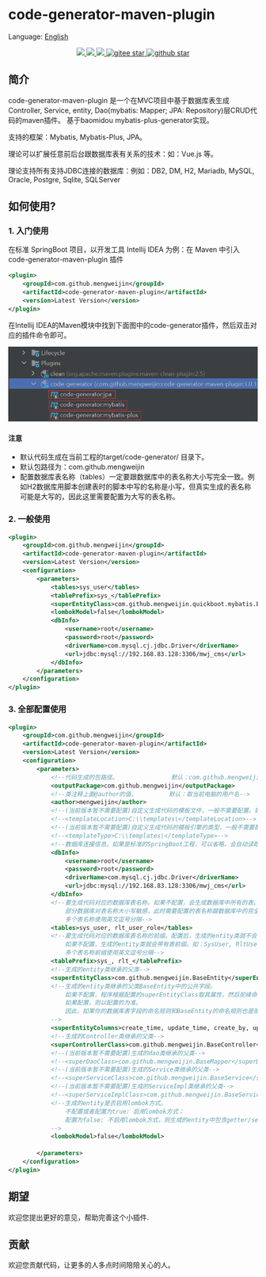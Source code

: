 # code-generator-maven-plugin

Language: [English](README.md)

<p align="center">	
	<a target="_blank" href="https://search.maven.org/search?q=g:%22com.github.mengweijin%22%20AND%20a:%22code-generator-maven-plugin%22">
		<img src="https://img.shields.io/maven-central/v/com.github.mengweijin/code-generator-maven-plugin" />
	</a>
	<a target="_blank" href="https://github.com/mengweijin/code-generator-maven-plugin/blob/master/LICENSE">
		<img src="https://img.shields.io/badge/license-Apache2.0-blue.svg" />
	</a>
	<a target="_blank" href="https://www.oracle.com/technetwork/java/javase/downloads/index.html">
		<img src="https://img.shields.io/badge/JDK-8+-green.svg" />
	</a>
	<a target="_blank" href="https://gitee.com/mengweijin/code-generator-maven-plugin/stargazers">
		<img src="https://gitee.com/mengweijin/code-generator-maven-plugin/badge/star.svg?theme=dark" alt='gitee star'/>
	</a>
	<a target="_blank" href='https://github.com/mengweijin/code-generator-maven-plugin'>
		<img src="https://img.shields.io/github/stars/mengweijin/code-generator-maven-plugin.svg?style=social" alt="github star"/>
	</a>
</p>

## 简介
code-generator-maven-plugin 是一个在MVC项目中基于数据库表生成Controller, Service, entity, Dao(mybatis: Mapper; JPA: Repository)层CRUD代码的maven插件。
基于baomidou mybatis-plus-generator实现。

支持的框架：Mybatis, Mybatis-Plus, JPA。

理论可以扩展任意前后台跟数据库表有关系的技术：如：Vue.js 等。

理论支持所有支持JDBC连接的数据库：例如：DB2, DM, H2, Mariadb, MySQL, Oracle, Postgre, Sqlite, SQLServer

## 如何使用?
### 1. 入门使用
在标准 SpringBoot 项目，以开发工具 Intellij IDEA 为例：在 Maven 中引入 code-generator-maven-plugin 插件
~~~~xml
<plugin>
    <groupId>com.github.mengweijin</groupId>
    <artifactId>code-generator-maven-plugin</artifactId>
    <version>Latest Version</version>
</plugin>
~~~~ 
在Intellij IDEA的Maven模块中找到下面图中的code-generator插件，然后双击对应的插件命令即可。

![image](docs/image/code-generator-maven-plugin.png)

#### 注意
* 默认代码生成在当前工程的target/code-generator/ 目录下。
* 默认包路径为：com.github.mengweijin
* 配置数据库表名称（tables）一定要跟数据库中的表名称大小写完全一致。例如H2数据库用脚本创建表时的脚本中写的名称是小写，但真实生成的表名称可能是大写的，因此这里需要配置为大写的表名称。

### 2. 一般使用
~~~~xml
<plugin>
    <groupId>com.github.mengweijin</groupId>
    <artifactId>code-generator-maven-plugin</artifactId>
    <version>Latest Version</version>
    <configuration>
        <parameters>
            <tables>sys_user</tables>
            <tablePrefix>sys_</tablePrefix>
            <superEntityClass>com.github.mengweijin.quickboot.mybatis.BaseEntity</superEntityClass>
            <lombokModel>false</lombokModel>
            <dbInfo>
                <username>root</username>
                <password>root</password>
                <driverName>com.mysql.cj.jdbc.Driver</driverName>
                <url>jdbc:mysql://192.168.83.128:3306/mwj_cms</url>
            </dbInfo>
        </parameters>
    </configuration>
</plugin>
~~~~
### 3. 全部配置使用
~~~~xml
<plugin>
    <groupId>com.github.mengweijin</groupId>
    <artifactId>code-generator-maven-plugin</artifactId>
    <version>Latest Version</version>
    <configuration>
        <parameters>
            <!--代码生成的包路径。               默认：com.github.mengweijin-->
            <outputPackage>com.github.mengweijin</outputPackage>
            <!--类注释上面@author的值。         默认：取当前电脑的用户名-->
            <author>mengweijin</author>
            <!--(当前版本暂不需要配置)自定义生成代码的模板文件，一般不需要配置。如配置，需要配置绝对路径的目录-->
            <!--<templateLocation>C:\\templates\</templateLocation>-->
            <!--(当前版本暂不需要配置)自定义生成代码的模板引擎的类型，一般不需要配置。如配置，支持 'beetl', 'velocity', 'freemarker'-->
            <!--<templateType>C:\\templates\</templateType>-->
            <!--数据库连接信息。如果是标准的SpringBoot工程，可以省略，会自动读取application.yml/yaml/properties文件。-->
            <dbInfo>
                <username>root</username>
                <password>root</password>
                <driverName>com.mysql.cj.jdbc.Driver</driverName>
                <url>jdbc:mysql://192.168.83.128:3306/mwj_cms</url>
            </dbInfo>
            <!--要生成代码对应的数据库表名称。如果不配置，会生成数据库中所有的表。
                部分数据库对表名称大小写敏感，此时需要配置的表名称跟数据库中的完全一致。
                多个表名称使用英文逗号分隔-->
            <tables>sys_user, rlt_user_role</tables>
            <!--要生成代码对应的数据库表名称的前缀。配置后，生成的entity类就不会带有表前缀了。如：User, UserRole。
                如果不配置，生成的entity类就会带有表前缀。如：SysUser, RltUserRole。
                多个表名称前缀使用英文逗号分隔-->
            <tablePrefix>sys_, rlt_</tablePrefix>
            <!--生成的entity类继承的父类-->
            <superEntityClass>com.github.mengweijin.BaseEntity</superEntityClass>
            <!--生成的entity类继承的父类BaseEntity中的公共字段。
                如果不配置，程序根据配置的superEntityClass取其属性，然后驼峰命名转为下划线作为数据库表的公共列名称。
                如果配置，则以配置的为准。
                因此，如果你的数据库表字段的命名规则和BaseEntity的命名规则也是驼峰转下划线的方式，就可以不配置这一项。
            -->
            <superEntityColumns>create_time, update_time, create_by, update_by</superEntityColumns>
            <!--生成的Controller类继承的父类-->
            <superControllerClass>com.github.mengweijin.BaseController</superControllerClass>
            <!--(当前版本暂不需要配置)生成的dao类继承的父类-->
            <!--<superDaoClass>com.github.mengweijin.BaseMapper</superDaoClass>-->
            <!--(当前版本暂不需要配置)生成的Service类继承的父类-->
            <!--<superServiceClass>com.github.mengweijin.BaseService</superServiceClass>-->
            <!--(当前版本暂不需要配置)生成的ServiceImpl类继承的父类-->
            <!--<superServiceImplClass>com.github.mengweijin.BaseServiceImpl</superServiceImplClass>-->
            <!--生成的entity是否启用lombok方式。
                不配置或者配置为true: 启用lombok方式；
                配置为false: 不启用lombok方式，则生成的entity中包含getter/setter/toString方法。
            -->
            <lombokModel>false</lombokModel>

        </parameters>
    </configuration>
</plugin>
~~~~
## 期望
欢迎您提出更好的意见，帮助完善这个小插件.
## 贡献
欢迎您贡献代码，让更多的人多点时间陪陪关心的人。